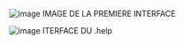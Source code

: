  ![image](https://github.com/AstraaDev2016/image.logger/assets/135478706/3937d9cd-a8d9-442b-89e8-4e15b77f45a5) IMAGE DE LA PREMIERE INTERFACE

 ![image](https://github.com/AstraaDev2016/image.logger/assets/135478706/69d9128d-83e9-4913-97d0-3fe8d2c4e9df) ITERFACE DU .help 

